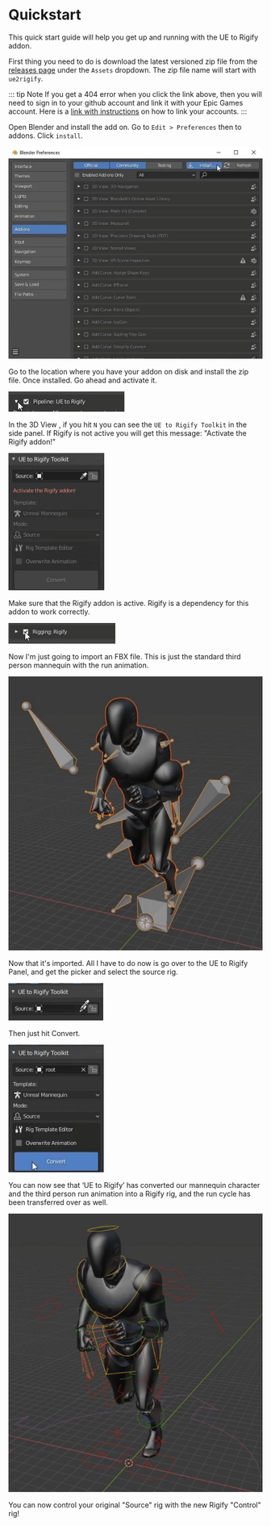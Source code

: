 # Quickstart

This quick start guide will help you get up and running with the UE to Rigify addon.

First thing you need to do is download the latest versioned zip file from the [releases page](https://github.com/EpicGames/BlenderTools/releases?q=UE+to+Rigify&expanded=true)
under the `Assets` dropdown. The zip file name will start with `ue2rigify`.

::: tip Note
   If you get a 404 error when you click the link above, then you will need to sign in to your github account and link
it with your Epic Games account. Here is a [link with instructions](https://www.unrealengine.com/en-US/ue4-on-github)
on how to link your accounts.
:::

Open Blender and install the add on. Go to `Edit > Preferences` then to addons. Click `install`.

![1](./images/quickstart/1.jpg)

Go to the location where you have your addon on disk and install the zip file. Once installed. Go ahead and activate it.

![2](./images/quickstart/2.jpg)

In the 3D View , if you hit `N` you can see the `UE to Rigify Toolkit` in the side panel. If Rigify is not active you will get this message: "Activate the Rigify addon!"

![3](./images/quickstart/3.jpg)

Make sure that the Rigify addon is active. Rigify is a dependency for this addon to work correctly.

![4](./images/quickstart/4.jpg)

Now I'm just going to import an FBX file. This is just the standard third person mannequin with the run animation.

![6](./images/quickstart/6.jpg)

Now that it's imported. All I have to do now is go over to the UE to Rigify Panel, and get the picker and select the source rig.

![7](./images/quickstart/7.jpg)

Then just hit Convert.

![8](./images/quickstart/8.jpg)

You can now see that ‘UE to Rigify’ has converted our mannequin character and the third person run animation into a Rigify rig, and the run cycle has been transferred over as well.

![9](./images/quickstart/9.jpg)

You can now control your original "Source" rig with the new Rigify "Control" rig!
